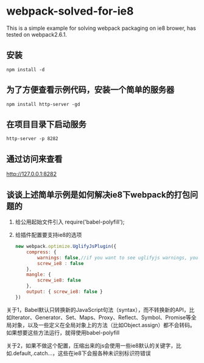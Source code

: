 # webpack-solved-for-ie8

This is a simple example for solving webpack packaging on ie8 brower, has tested on webpack2.6.1.

## 安装

`npm install -d`

## 为了方便查看示例代码，安装一个简单的服务器

`npm install http-server -gd`


## 在项目目录下启动服务

`http-server -p 8282`

## 通过访问来查看

http://127.0.0.1:8282

## 谈谈上述简单示例是如何解决ie8下webpack的打包问题的

1. 给公用起始文件引入 require('babel-polyfill');

2. 给插件配置要支持ie8的选项

    ```javascript
    new webpack.optimize.UglifyJsPlugin({
        compress: {
            warnings: false,//if you want to see uglifyjs warnings, you need to set compress.warnings to true
            screw_ie8 : false
        },
        mangle: {
            screw_ie8: false
        },
        output: { screw_ie8: false }
    })
    ````

关于1，Babel默认只转换新的JavaScript句法（syntax），而不转换新的API，比如Iterator、Generator、Set、Maps、Proxy、Reflect、Symbol、Promise等全局对象，以及一些定义在全局对象上的方法（比如Object.assign）都不会转码。如果想要这些方法运行，就得使用babel-polyfill

关于2，如果不做这个配置，压缩出来的js会使用一些ie8默认的关键字，比如.default,.catch...，这些在ie8下会报各种未识别标识符错误
